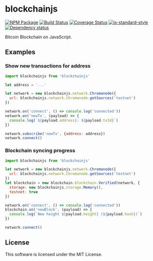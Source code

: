 # blockchainjs

[![NPM Package](https://img.shields.io/npm/v/blockchainjs.svg?style=flat-square)](https://www.npmjs.org/package/blockchainjs)
[![Build Status](https://img.shields.io/travis/chromaway/blockchainjs.svg?branch=master&style=flat-square)](https://travis-ci.org/chromaway/blockchainjs)
[![Coverage Status](https://img.shields.io/coveralls/chromaway/blockchainjs.svg?style=flat-square)](https://coveralls.io/r/chromaway/blockchainjs)
[![js-standard-style](https://img.shields.io/badge/code%20style-standard-brightgreen.svg?style=flat-square)](https://github.com/feross/standard)
[![Dependency status](https://img.shields.io/david/chromaway/blockchainjs.svg?style=flat-square)](https://david-dm.org/chromaway/blockchainjs#info=dependencies)

Bitcoin Blockchain on JavaScript.

## Examples

### Show new transactions for address
```js
import blockchainjs from 'blockchainjs'

let address = '...'

let network = new blockchainjs.network.Chromanode({
  url: blockchainjs.network.Chromanode.getSources('testnet')
})

network.on('connect', () => console.log('connected'))
network.on('newTx', (payload) => {
  console.log(`${payload.address}: ${payload.txId}`)
})

network.subscribe('newTx', {address: address})
network.connect()
```

### Blockchain syncing progress
```js
import blockchainjs from 'blockchainjs'

let network = new blockchainjs.network.Chromanode({
  url: blockchainjs.network.Chromanode.getSources('testnet')
})
let blockchain = new blockchain.blockchain.Verified(network, {
  storage: new blockchainjs.storage.Memory(),
  testnet: true
})

network.on('connect', () => console.log('connected'))
blockchain.on('newBlock', (payload) => {
  console.log(`New height ${payload.height} (${payload.hash})`)
})

network.connect()
```

## License

This software is licensed under the MIT License.
